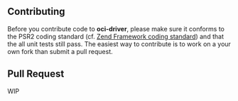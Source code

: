 Contributing
-------------

Before you contribute code to **oci-driver**, please make sure it conforms to the PSR2 coding standard (cf.
[Zend Framework coding standard](https://github.com/zendframework/zend-coding-standard)) and that the all unit tests still pass. The easiest way to contribute is to work on a your own fork than submit a pull request.

Pull Request
-------------
WIP